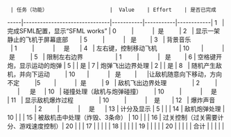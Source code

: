      | 任务（功能）                    |  Value    | Effort    | 是否已完成  
-----|-------------------------------|-----------|-----------|------------|
1    | 完成SFML配置，显示“SFML works”  | 0         |           |  是          |
2    | 显示一架静止的飞机于屏幕底部       | 5         |           |   是        |
3    | 背景音乐                       | 1         |           |     是       |
4    | 左右键，控制移动飞机             | 10        |           |  是          |
5    | 限制左右边界                    | 1         |           |   是         |
6    | 空格键开炮，显示运动的炮弹        | 5         |           |    是        |
7    | 炮弹飞出边界处理                | 2          |           |       是    |
8    | 随机产生敌机，并向下运动          | 10        |           |   是        |
      |让敌机随意向下移动，方向不定         |5        |           |  是         |
9    | 敌机飞出边界处理                | 2         |           |      是      |
10   | 碰撞处理（敌机与炮弹碰撞）        | 10         |           |     是      |
11   | 显示敌机爆炸过程                | 10         |           |    是        |
12   | 爆炸声音                       | 2         |           |     是       |
13   | 计分及显示                     | 5         |           |            |
14   | 敌机炮弹处理                   | 10         |           |            |
15   | 被敌机击中处理（炸毁、3条命）     | 10          |           |           |
16   | 过关控制（过关需要计分、游戏速度控制）| 20        |           |           |
17   |                               |            |           |           |
18   |                               |            |           |           |
19   |                               |            |           |           |
20   |                               |            |           |           |
合计   |                              |            |           |           |


